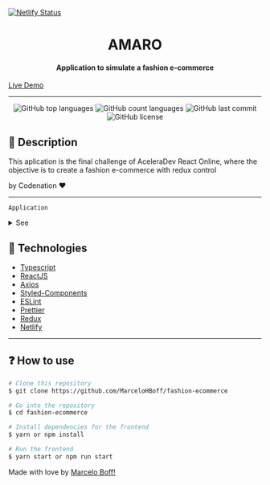 [![Netlify Status](https://api.netlify.com/api/v1/badges/a7622e31-ae43-4ba8-981b-8ac516a3d20f/deploy-status)](https://app.netlify.com/sites/boff-fashion-ecommerce/deploys)

<h1 align="center">AMARO</h1>

<h4 align="center">
  Application to simulate a fashion e-commerce
</h4>

<a href="https://boff-fashion-ecommerce.netlify.app/">
  Live Demo
</a>

---

<p align="center">
  <img alt="GitHub top languages" src="https://img.shields.io/github/languages/top/MarceloHBoff/fashion-ecommerce.svg">

  <img alt="GitHub count languages" src="https://img.shields.io/github/languages/count/MarceloHBoff/fashion-ecommerce.svg">

  <img alt="GitHub last commit" src="https://img.shields.io/github/last-commit/MarceloHBoff/fashion-ecommerce.svg">

  <img alt="GitHub license" src="https://img.shields.io/github/license/MarceloHBoff/fashion-ecommerce.svg">
</p>

<h2>📔 Description</h2>

This aplication is the final challenge of AceleraDev React Online, where the objective is to create a fashion e-commerce with redux control

by Codenation ❤️

---

`Application`

<details>
  <summary>See</summary>

![Frontend](.github/assets/frontend.gif)

</details>

<h2>🚀 Technologies</h2>

- [Typescript](https://www.typescriptlang.org/)
- [ReactJS](https://reactjs.org/)
- [Axios](https://github.com/axios/axios)
- [Styled-Components](https://styled-components.com/)
- [ESLint](https://eslint.org/)
- [Prettier](https://prettier.io/)
- [Redux](https://redux.js.org/)
- [Netlify](https://www.netlify.com/)

---

<h2>❓ How to use</h2>

```bash
# Clone this repository
$ git clone https://github.com/MarceloHBoff/fashion-ecommerce

# Go into the repository
$ cd fashion-ecommerce

# Install dependencies for the frontend
$ yarn or npm install

# Run the frontend
$ yarn start or npm run start
```

Made with love by [Marcelo Boff!](https://www.linkedin.com/in/marcelo-boff)
